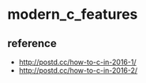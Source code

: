# modern_c_features

## reference

* http://postd.cc/how-to-c-in-2016-1/
* http://postd.cc/how-to-c-in-2016-2/



